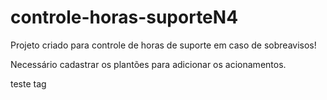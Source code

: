 # controle-horas-suporteN4
Projeto criado para controle de horas de suporte em caso de sobreavisos!

Necessário cadastrar os plantões para adicionar os acionamentos.

teste tag
